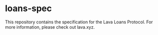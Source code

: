 # loans-spec

This repository contains the specification for the Lava Loans Protocol. For more information, please check out lava.xyz. 
